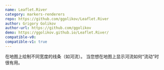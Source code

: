 ```yaml
---
name: Leaflet.River
category: markers-renderers
repo: https://github.com/ggolikov/Leaflet.River
author: Grigory Golikov
author-url: https://github.com/ggolikov
demo: https://ggolikov.github.io/Leaflet.River/
compatible-v0:
compatible-v1: true
---
```


在地图上绘制不同宽度的线条（如河流）。 当您想在地图上显示河流如何“流动”时很有用。
